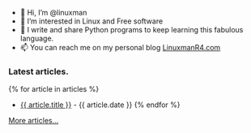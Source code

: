 - 👋 Hi, I’m @linuxman
- 👀 I’m interested in Linux and Free software
- 🌱 I write and share Python programs to keep learning this fabulous language.
- 📫 You can reach me on my personal blog [LinuxmanR4.com](https://linuxmanr4.com)

### Latest articles.

{% for article in articles %}
  * <a href="{{ article.url }}" target="_blank">{{ article.title }}</a> - {{ article.date }}
{% endfor %}

[More articles...](https://linuxmanr4.com/archivo-general/)
